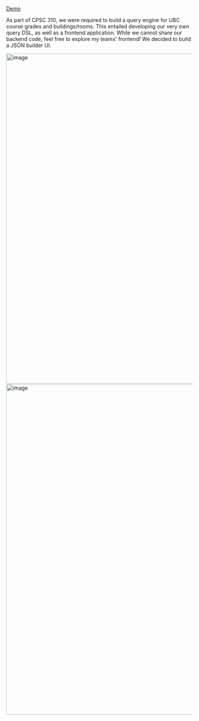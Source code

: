 [Demo](https://youtu.be/y4ugHMEPAFc)

As part of CPSC 310, we were required to build a query engine for UBC course grades and buildings/rooms. This entailed developing our very own query DSL, as well as a frontend application. While we cannot share our backend code, feel free to explore my teams' frontend! We decided to build a JSON builder UI.

<img width="890" alt="image" src="https://github.com/user-attachments/assets/15014b33-dfc9-4b1b-9b4a-3e248225085c" />

<img width="891" alt="image" src="https://github.com/user-attachments/assets/e41e85ef-ad87-44db-b098-a462480b51c8" />


